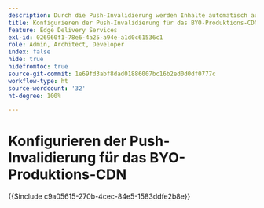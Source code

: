 ```yaml
---
description: Durch die Push-Invalidierung werden Inhalte automatisch aus dem Produktions-CDN der Kundschaft gelöscht (z. B. „www.yourdomain.com“), sobald Autorinnen oder Autoren Inhaltsänderungen veröffentlichen.
title: Konfigurieren der Push-Invalidierung für das BYO-Produktions-CDN
feature: Edge Delivery Services
exl-id: 026960f1-78e6-4a25-a94e-a1d0c61536c1
role: Admin, Architect, Developer
index: false
hide: true
hidefromtoc: true
source-git-commit: 1e69fd3abf8dad01886007bc16b2ed0d0df0777c
workflow-type: ht
source-wordcount: '32'
ht-degree: 100%

---
```


# Konfigurieren der Push-Invalidierung für das BYO-Produktions-CDN

{{$include c9a05615-270b-4cec-84e5-1583ddfe2b8e}}

